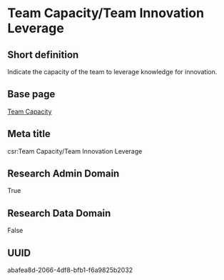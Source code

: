 # Team Capacity/Team Innovation Leverage
## Short definition
Indicate the capacity of the team to leverage knowledge for innovation.
## Base page
[Team Capacity](../../Objects/Team%20Capacity.md)
## Meta title
csr:Team Capacity/Team Innovation Leverage
## Research Admin Domain
True
## Research Data Domain
False
## UUID
abafea8d-2066-4df8-bfb1-f6a9825b2032
